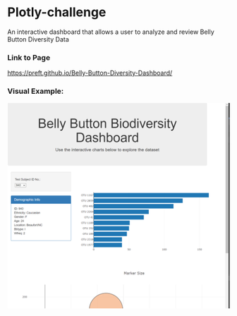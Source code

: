 # Plotly-challenge
An interactive dashboard that allows a user to analyze and review Belly Button Diversity Data

### Link to Page
https://preft.github.io/Belly-Button-Diversity-Dashboard/
 
### Visual Example:

![](images/BellyButtonDiversityExample.png)
